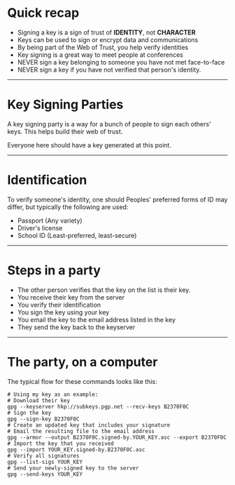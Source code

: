 # Quick recap

- Signing a key is a sign of trust of **IDENTITY**, not **CHARACTER**
- Keys can be used to sign or encrypt data and communications
- By being part of the Web of Trust, you help verify identities
- Key signing is a great way to meet people at conferences
- NEVER sign a key belonging to someone you have not met face-to-face
- NEVER sign a key if you have not verified that person's identity.

---

# Key Signing Parties

A key signing party is a way for a bunch of people to sign each others' keys.
This helps build their web of trust.

Everyone here should have a key generated at this point.

---

# Identification

To verify someone's identity, one should
Peoples' preferred forms of ID may differ, but typically the following are used:

- Passport (Any variety)
- Driver's license
- School ID (Least-preferred, least-secure)

---

# Steps in a party

- The other person verifies that the key on the list is their key.
- You receive their key from the server
- You verify their identification
- You sign the key using your key
- You email the key to the email address listed in the key
- They send the key back to the keyserver

---

# The party, on a computer

The typical flow for these commands looks like this:

	# Using my key as an example:
	# Download their key
	gpg --keyserver hkp://subkeys.pgp.net --recv-keys B2370F0C
	# Sign the key
	gpg --sign-key B2370F0C
	# Create an updated key that includes your signature
	# Email the resulting file to the email address
	gpg --armor --output B2370F0C.signed-by.YOUR_KEY.asc --export B2370F0C
	# Import the key that you received
	gpg --import YOUR_KEY.signed-by.B2370F0C.asc
	# Verify all signatures
	gpg --list-sigs YOUR_KEY
	# Send your newly-signed key to the server
	gpg --send-keys YOUR_KEY

